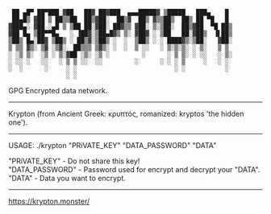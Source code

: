 ```
 ██ ▄█▀ ██▀███ ▓██   ██▓ ██▓███  ▄▄▄█████▓ ▒█████   ███▄    █ 
 ██▄█▒ ▓██ ▒ ██▒▒██  ██▒▓██░  ██▒▓  ██▒ ▓▒▒██▒  ██▒ ██ ▀█   █ 
▓███▄░ ▓██ ░▄█ ▒ ▒██ ██░▓██░ ██▓▒▒ ▓██░ ▒░▒██░  ██▒▓██  ▀█ ██▒
▓██ █▄ ▒██▀▀█▄   ░ ▐██▓░▒██▄█▓▒ ▒░ ▓██▓ ░ ▒██   ██░▓██▒  ▐▌██▒
▒██▒ █▄░██▓ ▒██▒ ░ ██▒▓░▒██▒ ░  ░  ▒██▒ ░ ░ ████▓▒░▒██░   ▓██░
▒ ▒▒ ▓▒░ ▒▓ ░▒▓░  ██▒▒▒ ▒▓▒░ ░  ░  ▒ ░░   ░ ▒░▒░▒░ ░ ▒░   ▒ ▒ 
░ ░▒ ▒░  ░▒ ░ ▒░▓██ ░▒░ ░▒ ░         ░      ░ ▒ ▒░ ░ ░░   ░ ▒░
░ ░░ ░   ░░   ░ ▒ ▒ ░░  ░░         ░      ░ ░ ░ ▒     ░   ░ ░ 
░  ░      ░     ░ ░                           ░ ░           ░ 
                ░ ░                                          
```
GPG Encrypted data network.

---------------------------------------------------------------

Krypton (from Ancient Greek: κρυπτός, romanized: kryptos 'the hidden one').

---------------------------------------------------------------

USAGE:
./krypton "PRiVATE_KEY" "DATA_PASSWORD" "DATA"

"PRiVATE_KEY" - Do not share this key!  
"DATA_PASSWORD" - Password used for encrypt and decrypt your "DATA".  
"DATA" - Data you want to encrypt.  

---------------------------------------------------------------

https://krypton.monster/
